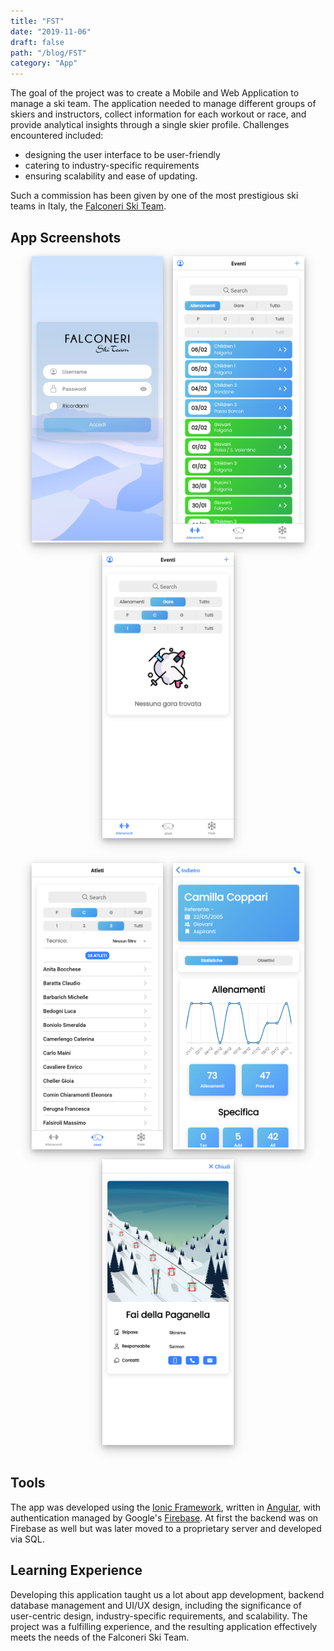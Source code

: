 ```yaml
---
title: "FST"
date: "2019-11-06"
draft: false
path: "/blog/FST"
category: "App"
---
```



The goal of the project was to create a Mobile and Web Application to manage a ski team. The application needed to manage different groups of skiers and instructors, collect information for each workout or race, and provide analytical insights through a single skier profile. Challenges encountered included:

- designing the user interface to be user-friendly
- catering to industry-specific requirements
- ensuring scalability and ease of updating.

Such a commission has been given by one of the most prestigious ski teams in Italy, the [Falconeri Ski Team](https://falconeriskiteam.net/).

## App Screenshots

<div style="display: flex; justify-content: center; flex-flow: wrap; margin-bottom : 1.5rem;">
    <div
        style="width: 210px; margin: 0 0.5rem; margin-bottom : 1rem; box-shadow: 0 4px 8px 0 rgba(0, 0, 0, 0.2), 0 6px 20px 0 rgba(0, 0, 0, 0.19);">
        <img style="display: inline-block;" src="../images/fst/sc1.png" />
    </div>
    <div
        style="width: 210px; margin: 0 0.5rem; margin-bottom : 1rem; box-shadow: 0 4px 8px 0 rgba(0, 0, 0, 0.2), 0 6px 20px 0 rgba(0, 0, 0, 0.19);">
        <img style="display: inline-block;" src="../images/fst/sc2.png" />
    </div>
    <div
        style="width: 210px; margin: 0 0.5rem; margin-bottom : 1rem; box-shadow: 0 4px 8px 0 rgba(0, 0, 0, 0.2), 0 6px 20px 0 rgba(0, 0, 0, 0.19);">
        <img style="display: inline-block;" src="../images/fst/sc3.png" />
    </div>
</div>

<div style="display: flex; justify-content: center; flex-flow: wrap; margin-bottom : 2rem;">
    <div
        style="width: 210px; margin: 0 0.5rem; margin-bottom : 1rem; box-shadow: 0 4px 8px 0 rgba(0, 0, 0, 0.2), 0 6px 20px 0 rgba(0, 0, 0, 0.19);">
        <img style="display: inline-block;" src="../images/fst/sc4.png" />
    </div>
    <div
        style="width: 210px; margin: 0 0.5rem; margin-bottom : 1rem; box-shadow: 0 4px 8px 0 rgba(0, 0, 0, 0.2), 0 6px 20px 0 rgba(0, 0, 0, 0.19);">
        <img style="display: inline-block;" src="../images/fst/sc5.png" />
    </div>
    <div
        style="width: 210px; margin: 0 0.5rem; margin-bottom : 1rem; box-shadow: 0 4px 8px 0 rgba(0, 0, 0, 0.2), 0 6px 20px 0 rgba(0, 0, 0, 0.19);">
        <img style="display: inline-block;" src="../images/fst/sc6.png" />
    </div>
</div>

## Tools

The app was developed using the [Ionic Framework](https://ionicframework.com/), written in [Angular](https://angular.io/), with authentication managed by Google's [Firebase](https://firebase.google.com/). At first the backend was on Firebase as well but was later moved to a proprietary server and developed via SQL.


## Learning Experience

Developing this application taught us a lot about app development, backend database management and UI/UX design, including the significance of user-centric design, industry-specific requirements, and scalability. The project was a fulfilling experience, and the resulting application effectively meets the needs of the Falconeri Ski Team.